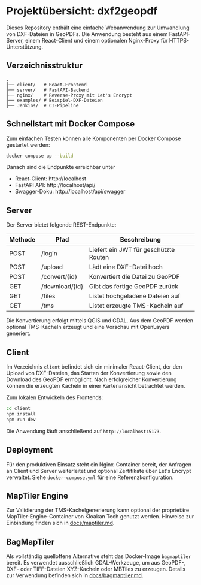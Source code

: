 # Projektübersicht: dxf2geopdf

Dieses Repository enthält eine einfache Webanwendung zur Umwandlung von DXF-Dateien
in GeoPDFs. Die Anwendung besteht aus einem FastAPI-Server, einem React-Client
und einem optionalen Nginx-Proxy für HTTPS-Unterstützung.

## Verzeichnisstruktur

```
.
├── client/   # React-Frontend
├── server/   # FastAPI-Backend
├── nginx/    # Reverse-Proxy mit Let's Encrypt
├── examples/ # Beispiel-DXF-Dateien
├── Jenkins/  # CI-Pipeline
```

## Schnellstart mit Docker Compose

Zum einfachen Testen können alle Komponenten per Docker Compose gestartet werden:

```bash
docker compose up --build
```

Danach sind die Endpunkte erreichbar unter
- React-Client: http://localhost
- FastAPI API:  http://localhost/api/
- Swagger-Doku: http://localhost/api/swagger

## Server

Der Server bietet folgende REST-Endpunkte:

| Methode | Pfad            | Beschreibung                     |
| ------- | -------------- | -------------------------------- |
| POST    | /login         | Liefert ein JWT für geschützte Routen |
| POST    | /upload        | Lädt eine DXF-Datei hoch           |
| POST    | /convert/{id}  | Konvertiert die Datei zu GeoPDF   |
| GET     | /download/{id} | Gibt das fertige GeoPDF zurück   |
| GET     | /files         | Listet hochgeladene Dateien auf   |
| GET     | /tms           | Listet erzeugte TMS-Kacheln auf   |

Die Konvertierung erfolgt mittels QGIS und GDAL. Aus dem GeoPDF werden
optional TMS-Kacheln erzeugt und eine Vorschau mit OpenLayers generiert.

## Client

Im Verzeichnis `client` befindet sich ein minimaler React-Client, der den
Upload von DXF-Dateien, das Starten der Konvertierung sowie den Download des
GeoPDF ermöglicht. Nach erfolgreicher Konvertierung können die erzeugten
Kacheln in einer Kartenansicht betrachtet werden.

Zum lokalen Entwickeln des Frontends:

```bash
cd client
npm install
npm run dev
```

Die Anwendung läuft anschließend auf `http://localhost:5173`.

## Deployment

Für den produktiven Einsatz steht ein Nginx-Container bereit, der Anfragen an
Client und Server weiterleitet und optional Zertifikate über Let's Encrypt
verwaltet. Siehe `docker-compose.yml` für eine Referenzkonfiguration.

## MapTiler Engine

Zur Validierung der TMS-Kachelgenerierung kann optional der proprietäre
MapTiler-Engine-Container von Kloakan Tech genutzt werden. Hinweise zur
Einbindung finden sich in [docs/maptiler.md](maptiler.md).

## BagMapTiler

Als vollständig quelloffene Alternative steht das Docker-Image
`bagmaptiler` bereit. Es verwendet ausschließlich GDAL-Werkzeuge, um aus
GeoPDF-, DXF- oder TIFF-Dateien XYZ-Kacheln oder MBTiles zu erzeugen.
Details zur Verwendung befinden sich in [docs/bagmaptiler.md](bagmaptiler.md).

